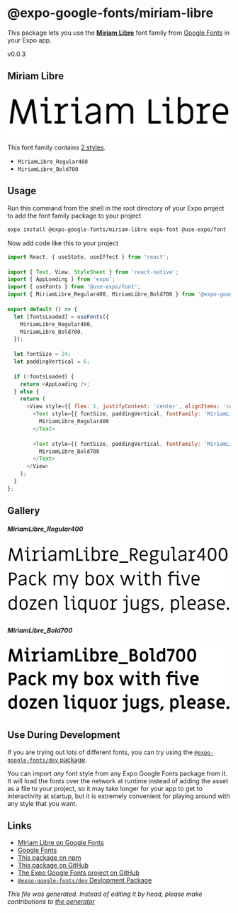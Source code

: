 # @expo-google-fonts/miriam-libre

This package lets you use the [**Miriam Libre**](https://fonts.google.com/specimen/Miriam+Libre) font family from [Google Fonts](https://fonts.google.com/) in your Expo app.

v0.0.3

## Miriam Libre

![Miriam Libre](./font-family.png)

This font family contains [2 styles](#gallery).

- `MiriamLibre_Regular400`
- `MiriamLibre_Bold700`

## Usage

Run this command from the shell in the root directory of your Expo project to add the font family package to your project
```sh
expo install @expo-google-fonts/miriam-libre expo-font @use-expo/font
```

Now add code like this to your project
```js
import React, { useState, useEffect } from 'react';

import { Text, View, StyleSheet } from 'react-native';
import { AppLoading } from 'expo';
import { useFonts } from '@use-expo/font';
import { MiriamLibre_Regular400, MiriamLibre_Bold700 } from '@expo-google-fonts/miriam-libre';

export default () => {
  let [fontsLoaded] = useFonts({
    MiriamLibre_Regular400,
    MiriamLibre_Bold700,
  });

  let fontSize = 24;
  let paddingVertical = 6;

  if (!fontsLoaded) {
    return <AppLoading />;
  } else {
    return (
      <View style={{ flex: 1, justifyContent: 'center', alignItems: 'center' }}>
        <Text style={{ fontSize, paddingVertical, fontFamily: 'MiriamLibre_Regular400' }}>
          MiriamLibre_Regular400
        </Text>

        <Text style={{ fontSize, paddingVertical, fontFamily: 'MiriamLibre_Bold700' }}>
          MiriamLibre_Bold700
        </Text>
      </View>
    );
  }
};

```

## Gallery

##### MiriamLibre_Regular400
![MiriamLibre_Regular400](./c4dc8662662a1708ab4d397f59152bba9bde4ce4c524d9286d49d078a8c58dc6.ttf.png)

##### MiriamLibre_Bold700
![MiriamLibre_Bold700](./cbe1ade0a4a8eddd786eb1050d18d81c71465545f3f80392927a36af9035c775.ttf.png)


## Use During Development

If you are trying out lots of different fonts, you can try using the [`@expo-google-fonts/dev` package](https://github.com/expo/google-fonts/tree/master/font-packages/dev#readme).

You can import *any* font style from any Expo Google Fonts package from it. It will load the fonts
over the network at runtime instead of adding the asset as a file to your project, so it may take longer
for your app to get to interactivity at startup, but it is extremely convenient
for playing around with any style that you want.

## Links

- [Miriam Libre on Google Fonts](https://fonts.google.com/specimen/Miriam+Libre)
- [Google Fonts](https://fonts.google.com/)
- [This package on npm](https://www.npmjs.com/package/@expo-google-fonts/miriam-libre)
- [This package on GitHub](https://github.com/expo/google-fonts/tree/master/font-packages/miriam-libre)
- [The Expo Google Fonts project on GitHub](https://github.com/expo/google-fonts)
- [`@expo-google-fonts/dev` Devlopment Package](https://github.com/expo/google-fonts/tree/master/font-packages/dev)


*This file was generated. Instead of editing it by head, please make contributions to [the generator](https://github.com/expo/google-fonts/tree/master/packages/generator)*

